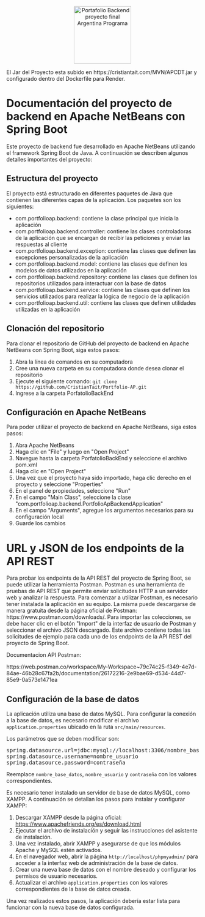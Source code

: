 <p align="center">
  <img width="150" src="https://cristiantait.com/imgAP/logo.png" alt="Portafolio Backend proyecto final Argentina Programa">
</p>

<p>El Jar del Proyecto esta subido en https://cristiantait.com/MVN/APCDT.jar y configurado dentro del Dockerfile para Render.</p>

<h1>Documentación del proyecto de backend en Apache NetBeans con Spring Boot</h1>
<p>Este proyecto de backend fue desarrollado en Apache NetBeans utilizando el framework Spring Boot de Java. A continuación se describen algunos detalles importantes del proyecto:</p>
<h2>Estructura del proyecto</h2>
<p>El proyecto está estructurado en diferentes paquetes de Java que contienen las diferentes capas de la aplicación. Los paquetes son los siguientes:</p>
<ul>
  <li>com.portfolioap.backend: contiene la clase principal que inicia la aplicación</li>
  <li>com.portfolioap.backend.controller: contiene las clases controladoras de la aplicación que se encargan de recibir las peticiones y enviar las respuestas al cliente</li>
  <li>com.portfolioap.backend.exception: contiene las clases que definen las excepciones personalizadas de la aplicación</li>
  <li>com.portfolioap.backend.model: contiene las clases que definen los modelos de datos utilizados en la aplicación</li>
  <li>com.portfolioap.backend.repository: contiene las clases que definen los repositorios utilizados para interactuar con la base de datos</li>
  <li>com.portfolioap.backend.service: contiene las clases que definen los servicios utilizados para realizar la lógica de negocio de la aplicación</li>
  <li>com.portfolioap.backend.util: contiene las clases que definen utilidades utilizadas en la aplicación</li>
</ul>
<h2>Clonación del repositorio</h2>
<p>Para clonar el repositorio de GitHub del proyecto de backend en Apache NetBeans con Spring Boot, siga estos pasos:</p>
<ol>
  <li>Abra la línea de comandos en su computadora</li>
  <li>Cree una nueva carpeta en su computadora donde desea clonar el repositorio</li>
  <li>Ejecute el siguiente comando: <code>git clone https://github.com/CristianTait/Portfolio-AP.git</code></li>
  <li>Ingrese a la carpeta PorfatolioBackEnd</li>
</ol>
<h2>Configuración en Apache NetBeans</h2>
<p>Para poder utilizar el proyecto de backend en Apache NetBeans, siga estos pasos:</p>
<ol>
  <li>Abra Apache NetBeans</li>
  <li>Haga clic en "File" y luego en "Open Project"</li>
  <li>Navegue hasta la carpeta PorfatolioBackEnd y seleccione el archivo pom.xml</li>
  <li>Haga clic en "Open Project"</li>
  <li>Una vez que el proyecto haya sido importado, haga clic derecho en el proyecto y seleccione "Properties"</li>
  <li>En el panel de propiedades, seleccione "Run"</li>
  <li>En el campo "Main Class", seleccione la clase "com.portfolioap.backend.PortfolioApBackendApplication"</li>
  <li>En el campo "Arguments", agregue los argumentos necesarios para su configuración local</li>
  <li>Guarde los cambios</li>
</ol>

<h1>URL y JSON de los endpoints de la API REST</h1>
<p>Para probar los endpoints de la API REST del proyecto de Spring Boot, se puede utilizar la herramienta Postman.
Postman es una herramienta de pruebas de API REST que permite enviar solicitudes HTTP a un servidor web y analizar la respuesta.
Para comenzar a utilizar Postman, es necesario tener instalada la aplicación en su equipo. La misma puede descargarse de manera gratuita desde la página oficial de Postman: https://www.postman.com/downloads/.
Para importar las colecciones, se debe hacer clic en el botón "Import" de la interfaz de usuario de Postman y seleccionar el archivo JSON descargado.
Este archivo contiene todas las solicitudes de ejemplo para cada uno de los endpoints de la API REST del proyecto de Spring Boot.</p>
<p>Documentacion API Postman:</p>
https://web.postman.co/workspace/My-Workspace~79c74c25-f349-4e7d-84ae-46b28c67fa2b/documentation/26172216-2e9bae69-d534-44d7-85e9-0a573e1471ea

<h2>Configuración de la base de datos</h2>

<p>La aplicación utiliza una base de datos MySQL. Para configurar la conexión a la base de datos, es necesario modificar el archivo <code>application.properties</code> ubicado en la ruta <code>src/main/resources</code>.</p>

<p>Los parámetros que se deben modificar son:</p>

<pre>
spring.datasource.url=jdbc:mysql://localhost:3306/nombre_base_datos
spring.datasource.username=nombre_usuario
spring.datasource.password=contraseña
</pre>

<p>Reemplace <code>nombre_base_datos</code>, <code>nombre_usuario</code> y <code>contraseña</code> con los valores correspondientes.</p>

<p>Es necesario tener instalado un servidor de base de datos MySQL, como XAMPP. A continuación se detallan los pasos para instalar y configurar XAMPP:</p>

<ol>
  <li>Descargar XAMPP desde la página oficial: <a href="https://www.apachefriends.org/es/download.html">https://www.apachefriends.org/es/download.html</a></li>
  <li>Ejecutar el archivo de instalación y seguir las instrucciones del asistente de instalación.</li>
  <li>Una vez instalado, abrir XAMPP y asegurarse de que los módulos Apache y MySQL estén activados.</li>
  <li>En el navegador web, abrir la página <code>http://localhost/phpmyadmin/</code> para acceder a la interfaz web de administración de la base de datos.</li>
  <li>Crear una nueva base de datos con el nombre deseado y configurar los permisos de usuario necesarios.</li>
  <li>Actualizar el archivo <code>application.properties</code> con los valores correspondientes de la base de datos creada.</li>
</ol>

<p>Una vez realizados estos pasos, la aplicación debería estar lista para funcionar con la nueva base de datos configurada.</p>
